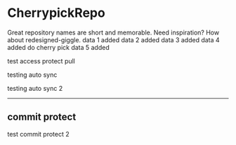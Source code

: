 # CherrypickRepo
Great repository names are short and memorable. Need inspiration? How about redesigned-giggle.
data 1 added
data 2 added
data 3 added 
data 4 added do cherry pick
data 5 added

test access protect pull 

testing auto sync 

testing auto sync 2 

-------------------------------
commit protect
-------------------------------

test commit protect 2
